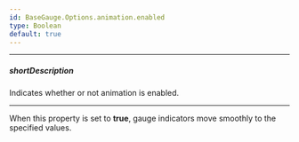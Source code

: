 ```yaml
---
id: BaseGauge.Options.animation.enabled
type: Boolean
default: true
---
```

---
##### shortDescription
Indicates whether or not animation is enabled.

---
When this property is set to **true**, gauge indicators move smoothly to the specified values.